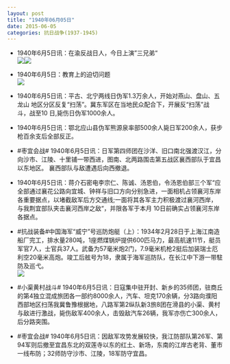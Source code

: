 ```yaml
---
layout: post
title: "1940年06月05日"
date: 2015-06-05
categories: 抗日战争(1937-1945)
---
```


<meta name="referrer" content="no-referrer" />

- 1940年6月5日讯：在渝反战日人，今日上演”三兄弟“ <br/><img src="https://ww4.sinaimg.cn/large/aca367d8jw1estkk99pryj208a0bijs4.jpg" /><img src="https://ww3.sinaimg.cn/large/aca367d8jw1estkk9efekj206a0bhaak.jpg" />

- 1940年6月5日：教育上的迫切问题 <br/><img src="https://ww1.sinaimg.cn/large/aca367d8jw1estitmoxz9j211u0i245e.jpg" />

- 1940年6月5日讯：平古、北宁两线日伪军1.3万余人，开始对燕山、盘山、五龙山 地区分区反复“扫荡”。冀东军区在当地民众配合下，开展反“扫荡”战 斗，战至10 日,毙伤日伪军1000余人。 

- 1940年6月5日讯：鄂北应山县伪军熊源泉率部500余人毙日军200余人，获步枪百余支后全部反正。 

- #枣宜会战# 1940年6月5日讯：日军第四师团在沙洋、旧口南北强渡汉江，分向沙市、江陵、十里铺一带西进，图南、北两路围击第五战区襄西部队于宜昌以东地区。 襄西部队与敌遭遇后向西撤退。 

- 1940年6月5日讯：蒋介石密电李宗仁、陈诚、汤恩伯，令汤恩伯部三个军“应全部通过襄花公路向宜城、钟祥与旧口方向分别急进，一面相机占领襄河东岸各重要据点，以堵截敌军后方交通线;一面将其各军主力积极渡过襄河西岸，与我荆宜部队夹击襄河西岸之敌“，并限各军于本月 10日前确实占领襄河东岸各据点。 

- #抗战装备#中国海军“威宁”号巡防炮艇（上）：1934年2月28日于上海江南造船厂完工，排水量280吨，1座燃煤锅炉提供600匹马力，最高航速11节，艇员军官7人，士官兵37人。武备为57毫米炮2门，7.9毫米机枪2挺后加装瑞士厄利空20毫米高炮。竣工后舷号为18，隶属于海军巡防队，在长江中下游一带駐防及巡弋。 <br/><img src="https://ww2.sinaimg.cn/large/aca367d8jw1esszgs21bpj20fb0dfabz.jpg" />

- #小渠黄村战斗# 1940年6月5日讯：日寇集中驻开封、新乡的35师团，驻商丘的第4独立混成旅团各一部约8000余人，汽车、坦克170余辆，分3路向濮阳西部地区扫荡我冀鲁豫根据地，八路军第2纵队新3旅8团在滑县的小渠、黄村与敌进行激战，毙伤敌军400余人，击毁敌汽车26辆，我军亦伤亡300余人，后分路突围。 

- #枣宜会战# 1940年6月5日讯：因敌军攻势发展较快，我江防部队第26军、第94军则后撤至宜昌东北的双莲寺以东的红土、新场，东南的江岸古老背、董市一线布防；32师防守沙市、江陵，18军防守宜昌。 

